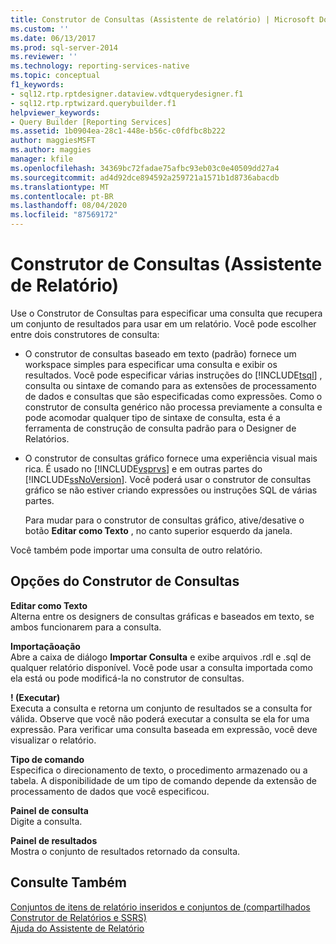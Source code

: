 ```yaml
---
title: Construtor de Consultas (Assistente de relatório) | Microsoft Docs
ms.custom: ''
ms.date: 06/13/2017
ms.prod: sql-server-2014
ms.reviewer: ''
ms.technology: reporting-services-native
ms.topic: conceptual
f1_keywords:
- sql12.rtp.rptdesigner.dataview.vdtquerydesigner.f1
- sql12.rtp.rptwizard.querybuilder.f1
helpviewer_keywords:
- Query Builder [Reporting Services]
ms.assetid: 1b0904ea-28c1-448e-b56c-c0fdfbc8b222
author: maggiesMSFT
ms.author: maggies
manager: kfile
ms.openlocfilehash: 34369bc72fadae75afbc93eb03c0e40509dd27a4
ms.sourcegitcommit: ad4d92dce894592a259721a1571b1d8736abacdb
ms.translationtype: MT
ms.contentlocale: pt-BR
ms.lasthandoff: 08/04/2020
ms.locfileid: "87569172"
---
```

# <a name="query-builder-report-wizard"></a>Construtor de Consultas (Assistente de Relatório)
  Use o Construtor de Consultas para especificar uma consulta que recupera um conjunto de resultados para usar em um relatório. Você pode escolher entre dois construtores de consulta:  
  
-   O construtor de consultas baseado em texto (padrão) fornece um workspace simples para especificar uma consulta e exibir os resultados. Você pode especificar várias instruções do [!INCLUDE[tsql](../includes/tsql-md.md)] , consulta ou sintaxe de comando para as extensões de processamento de dados e consultas que são especificadas como expressões. Como o construtor de consulta genérico não processa previamente a consulta e pode acomodar qualquer tipo de sintaxe de consulta, esta é a ferramenta de construção de consulta padrão para o Designer de Relatórios.  
  
-   O construtor de consultas gráfico fornece uma experiência visual mais rica. É usado no [!INCLUDE[vsprvs](../includes/vsprvs-md.md)] e em outras partes do [!INCLUDE[ssNoVersion](../includes/ssnoversion-md.md)]. Você poderá usar o construtor de consultas gráfico se não estiver criando expressões ou instruções SQL de várias partes.  
  
     Para mudar para o construtor de consultas gráfico, ative/desative o botão **Editar como Texto** , no canto superior esquerdo da janela.  
  
 Você também pode importar uma consulta de outro relatório.  
  
## <a name="query-builder-options"></a>Opções do Construtor de Consultas  
 **Editar como Texto**  
 Alterna entre os designers de consultas gráficas e baseados em texto, se ambos funcionarem para a consulta.  
  
 **Importaçãoação**  
 Abre a caixa de diálogo **Importar Consulta** e exibe arquivos .rdl e .sql de qualquer relatório disponível. Você pode usar a consulta importada como ela está ou pode modificá-la no construtor de consultas.  
  
 **! (Executar)**  
 Executa a consulta e retorna um conjunto de resultados se a consulta for válida. Observe que você não poderá executar a consulta se ela for uma expressão. Para verificar uma consulta baseada em expressão, você deve visualizar o relatório.  
  
 **Tipo de comando**  
 Especifica o direcionamento de texto, o procedimento armazenado ou a tabela. A disponibilidade de um tipo de comando depende da extensão de processamento de dados que você especificou.  
  
 **Painel de consulta**  
 Digite a consulta.  
  
 **Painel de resultados**  
 Mostra o conjunto de resultados retornado da consulta.  
  
## <a name="see-also"></a>Consulte Também  
 [Conjuntos de itens de relatório inseridos e conjuntos de &#40;compartilhados Construtor de Relatórios e SSRS&#41;](report-data/report-embedded-datasets-and-shared-datasets-report-builder-and-ssrs.md)   
 [Ajuda do Assistente de Relatório](../../2014/reporting-services/report-wizard-help.md)  
  
  

